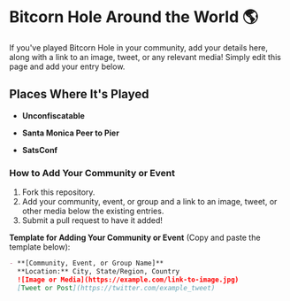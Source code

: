 # Bitcorn Hole Around the World 🌎

If you've played Bitcorn Hole in your community, add your details here, along with a link to an image, tweet, or any relevant media! Simply edit this page and add your entry below.

## Places Where It's Played

- **Unconfiscatable**  

- **Santa Monica Peer to Pier**  

- **SatsConf**  

### How to Add Your Community or Event

1. Fork this repository.
2. Add your community, event, or group and a link to an image, tweet, or other media below the existing entries.
3. Submit a pull request to have it added!

**Template for Adding Your Community or Event** (Copy and paste the template below):

```markdown
- **[Community, Event, or Group Name]**
  **Location:** City, State/Region, Country
  ![Image or Media](https://example.com/link-to-image.jpg)  
  [Tweet or Post](https://twitter.com/example_tweet)
